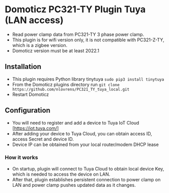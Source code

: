 # Domoticz PC321-TY Plugin Tuya (LAN access)

 - Read power clamp data from PC321-TY 3 phase power clamp. 
 - This plugin is for wifi version only, it is not compatible with PC321-Z-TY, which is a zigbee version.
 - Domoticz version must be at least 2022.1
 
 ## Installation
  - This plugin requires Python library tinytuya `sudo pip3 install tinytuya`
  - From the Domoticz plugins directory run `git clone https://github.com/nlovrens/PC321_TY_tuya_local.git`
  - Restart Domoticz
  
  ## Configuration
  - You will need to register and add a device to Tuya IoT Cloud [https://iot.tuya.com/]
  - After adding your device to Tuya Cloud, you can obtain access ID, access Secret and device ID.
  - Device IP can be obtained from your local router/modem DHCP lease
  
  ### How it works
  - On startup, plugin will connect to Tuya Cloud to obtain local device Key, which is needed to access the device on LAN.
  - After that, plugin establishes persistent connection to power clamp on LAN and power clamp pushes updated data as it changes.
